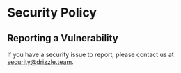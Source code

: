 # Security Policy

## Reporting a Vulnerability

If you have a security issue to report, please contact us at [security@drizzle.team](mailto:security@drizzle.team).
